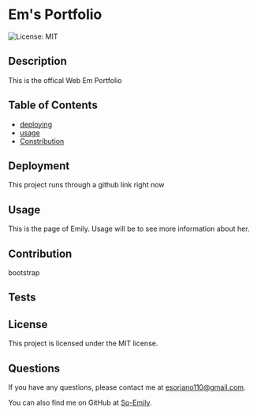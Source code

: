 # Em's Portfolio
![License: MIT](https://img.shields.io/badge/License-MIT-yellow.svg)

## Description
This is the offical Web Em Portfolio

## Table of Contents
- [deploying](#Deployment)
- [usage](#usage)
- [Constribution](#)

## Deployment
This project runs through a github link right now

## Usage
This is the page of Emily. Usage will be to see more information about her.

## Contribution
bootstrap

## Tests


## License
This project is licensed under the MIT license.

## Questions
If you have any questions, please contact me at [esoriano110@gmail.com](mailto:esoriano110@gmail.com). 

You can also find me on GitHub at [So-Emily](https://github.com/So-Emily).